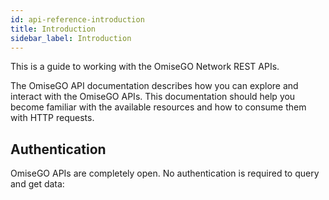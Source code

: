 ```yaml
---
id: api-reference-introduction
title: Introduction
sidebar_label: Introduction
---
```


This is a guide to working with the OmiseGO Network REST APIs.

The OmiseGO API documentation describes how you can explore and interact with the OmiseGO APIs. This documentation should help you become familiar with the available resources and how to consume them with HTTP requests.

## Authentication
OmiseGO APIs are completely open. No authentication is required to query and get data: